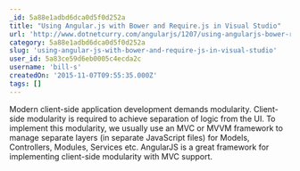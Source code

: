 ```yaml
---
_id: 5a88e1adbd6dca0d5f0d252a
title: "Using Angular.js with Bower and Require.js in Visual Studio"
url: 'http://www.dotnetcurry.com/angularjs/1207/using-angularjs-bower-requirejs-visual-studio'
category: 5a88e1adbd6dca0d5f0d252a
slug: 'using-angular-js-with-bower-and-require-js-in-visual-studio'
user_id: 5a83ce59d6eb0005c4ecda2c
username: 'bill-s'
createdOn: '2015-11-07T09:55:35.000Z'
tags: []
---
```


Modern client-side application development demands modularity. Client-side modularity is required to achieve separation of logic from the UI. To implement this modularity, we usually use an MVC or MVVM framework to manage separate layers (in separate JavaScript files) for Models, Controllers, Modules, Services etc. AngularJS is a great framework for implementing client-side modularity with MVC support.
